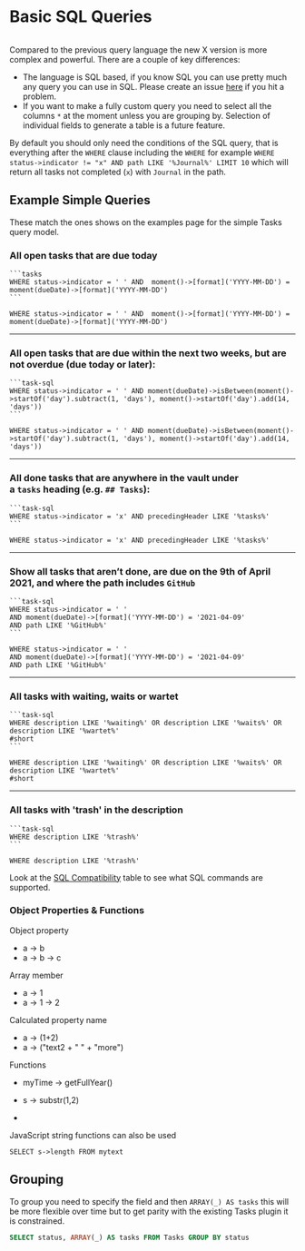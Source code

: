 # Basic SQL Queries

```toc 
```

Compared to the previous query language the new X version is more complex and powerful. There are a couple of key differences:

- The language is SQL based, if you know SQL you can use pretty much any query you can use in SQL. Please create an issue [here](https://github.com/sytone/obsidian-tasks-x/issues) if you hit a problem.
- If you want to make a fully custom query you need to select all the columns `*` at the moment unless you are grouping by. Selection of individual fields to generate a table is a future feature.

By default you should only need the conditions of the SQL query, that is everything after the `WHERE` clause including the `WHERE` for example `WHERE status->indicator != "x" AND path LIKE '%Journal%' LIMIT 10` which will return all tasks not completed (`x`) with `Journal` in the path.

## Example Simple Queries
These match the ones shows on the examples page for the simple Tasks query model.

### All open tasks that are due today

    ```tasks
    WHERE status->indicator = ' ' AND  moment()->[format]('YYYY-MM-DD') = moment(dueDate)->[format]('YYYY-MM-DD')
    ```

```task-sql
WHERE status->indicator = ' ' AND  moment()->[format]('YYYY-MM-DD') = moment(dueDate)->[format]('YYYY-MM-DD')
```
---
### All open tasks that are due within the next two weeks, but are not overdue (due today or later):
    ```task-sql
    WHERE status->indicator = ' ' AND moment(dueDate)->isBetween(moment()->startOf('day').subtract(1, 'days'), moment()->startOf('day').add(14, 'days'))
    ```
    
```task-sql
WHERE status->indicator = ' ' AND moment(dueDate)->isBetween(moment()->startOf('day').subtract(1, 'days'), moment()->startOf('day').add(14, 'days'))
```
---
### All done tasks that are anywhere in the vault under a `tasks` heading (e.g. `## Tasks`):
    ```task-sql
    WHERE status->indicator = 'x' AND precedingHeader LIKE '%tasks%'
    ```
    
```task-sql
WHERE status->indicator = 'x' AND precedingHeader LIKE '%tasks%'
```
---
### Show all tasks that aren’t done, are due on the 9th of April 2021, and where the path includes `GitHub`
    ```task-sql
    WHERE status->indicator = ' ' 
    AND moment(dueDate)->[format]('YYYY-MM-DD') = '2021-04-09'
    AND path LIKE '%GitHub%'
    ```
    
```task-sql
WHERE status->indicator = ' ' 
AND moment(dueDate)->[format]('YYYY-MM-DD') = '2021-04-09'
AND path LIKE '%GitHub%'
```
---
### All tasks with waiting, waits or wartet
    ```task-sql
    WHERE description LIKE '%waiting%' OR description LIKE '%waits%' OR description LIKE '%wartet%'
    #short
    ```
    
```task-sql
WHERE description LIKE '%waiting%' OR description LIKE '%waits%' OR description LIKE '%wartet%'
#short
```
---
### All tasks with 'trash' in the description

    ```task-sql
    WHERE description LIKE '%trash%'
    ```


```task-sql
WHERE description LIKE '%trash%'
```




Look at the [SQL Compatibility](https://github.com/AlaSQL/alasql/wiki/SQL%20keywords) table to see what SQL commands are supported.

### Object Properties & Functions

Object property

- a -> b
- a -> b -> c

Array member

- a -> 1
- a -> 1 -> 2

Calculated property name

- a -> (1+2)
- a -> ("text2 + " " + "more")

Functions

- myTime -> getFullYear()
- s -> substr(1,2)

-
JavaScript string functions can also be used

`SELECT s->length FROM mytext`

## Grouping

To group you need to specify the field and then `ARRAY(_) AS tasks` this will be more flexible over time but to get parity with the existing Tasks plugin it is constrained.

```SQL
SELECT status, ARRAY(_) AS tasks FROM Tasks GROUP BY status
```